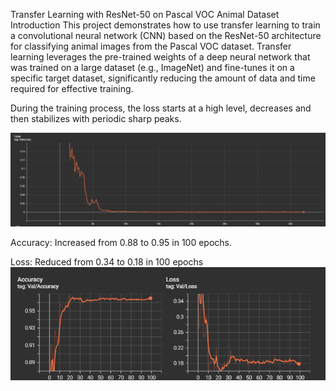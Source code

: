 Transfer Learning with ResNet-50 on Pascal VOC Animal Dataset
Introduction
This project demonstrates how to use transfer learning to train a convolutional neural network (CNN) based on the ResNet-50
architecture for classifying animal images from the Pascal VOC dataset. Transfer learning leverages the pre-trained weights of 
a deep neural network that was trained on a large dataset (e.g., ImageNet) and fine-tunes it on a specific target dataset, 
significantly reducing the amount of data and time required for effective training.

During the training process, the loss starts at a high level, decreases and then stabilizes with periodic sharp peaks.

![Train Loss](images_tensorboard/train_loss.png)

Accuracy: Increased from 0.88 to 0.95 in 100 epochs.

Loss: Reduced from 0.34 to 0.18 in 100 epochs
![Val Accuracy_Loss](images_tensorboard/val_acc_loss.png)
